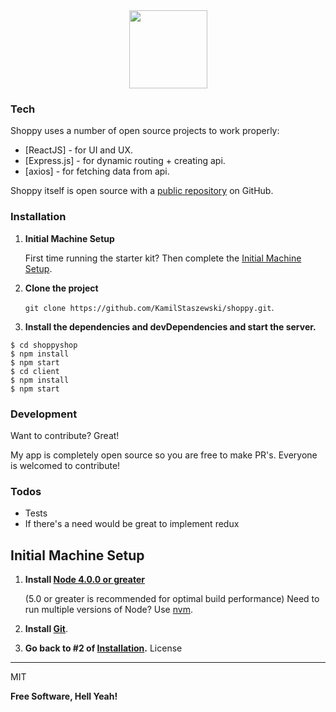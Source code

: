 <div align="center">
  <a href="link do repo">
    <img src="https://i.imgur.com/eF0h0Kp.png" height="125px">
  </a>
</div>

### Tech

Shoppy uses a number of open source projects to work properly:

* [ReactJS] - for UI and UX.
* [Express.js] - for dynamic routing + creating api.
* [axios] - for fetching data from api.


Shoppy itself is open source with a [public repository](https://github.com/KamilStaszewski/shoppy.git) on GitHub.

### Installation

1. **Initial Machine Setup**

    First time running the starter kit? Then complete the [Initial Machine Setup](#initial-machine-setup).

2. **Clone the project**

    `git clone https://github.com/KamilStaszewski/shoppy.git`.

3. **Install the dependencies and devDependencies and start the server.**

```
$ cd shoppyshop
$ npm install 
$ npm start
$ cd client
$ npm install 
$ npm start
```



### Development

Want to contribute? Great!

My app is completely open source so you are free to make PR's. Everyone is welcomed to contribute! 



### Todos

 - Tests
 - If there's a need would be great to implement redux

## Initial Machine Setup

1. **Install [Node 4.0.0 or greater](https://nodejs.org)**

    (5.0 or greater is recommended for optimal build performance)
    Need to run multiple versions of Node? Use [nvm](https://github.com/creationix/nvm).

2. **Install [Git](https://git-scm.com/downloads)**.
3.  **Go back to #2 of [Installation](#installation).**
License
----

MIT


**Free Software, Hell Yeah!**